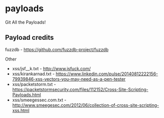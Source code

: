 # payloads
Git All the Payloads!

## Payload credits

fuzzdb - https://github.com/fuzzdb-project/fuzzdb

Other
- xss/jsf__k.txt - http://www.jsfuck.com/
- xss/kirankarnad.txt - https://www.linkedin.com/pulse/20140812222156-79939846-xss-vectors-you-may-need-as-a-pen-tester
- xss/packetstorm.txt - https://packetstormsecurity.com/files/112152/Cross-Site-Scripting-Payloads.html
- xss/smeegessec.com.txt - http://www.smeegesec.com/2012/06/collection-of-cross-site-scripting-xss.html
